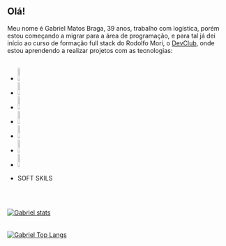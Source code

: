 ## Olá!

Meu nome é Gabriel Matos Braga, 39 anos, trabalho com logística, porém estou começando a migrar para a área de programação, e para tal já dei início ao curso de formação full stack do Rodolfo Mori, o <a href="https://www.youtube.com/c/RodolfoMori" target="_blank">DevClub</a>, onde estou aprendendo a realizar projetos com as tecnologias:
  <br>
  <br>
  - <img src="https://img.shields.io/badge/HTML5-E34F26?style=for-the-badge&logo=html5&logoColor=white" alt="logo-html" width=9% height=30px/>
  - <img src="https://img.shields.io/badge/CSS-blue?&style=for-the-badge&logo=css&logoColor=white" alt="logo-css" width=9% height=30px/>
  - <img src="https://img.shields.io/badge/GitHub-100000?style=for-the-badge&logo=github&logoColor=white" alt="logo-github" width=9% height=30px/>
  - <img src="https://img.shields.io/badge/JavaScript-F7DF1E?style=for-the-badge&logo=javascript&logoColor=black" alt="logo-javascript" width=9% height=30px/>
  - <img src="https://img.shields.io/badge/React-20232A?style=for-the-badge&logo=react&logoColor=61DAFB" alt="logo-react" width=9% height=30px/>
  - <img src="https://img.shields.io/badge/TypeScript-007ACC?style=for-the-badge&logo=typescript&logoColor=white" alt="logo-typescript" width=9% height=30px/>
  - <img src="https://img.shields.io/badge/Node.js-43853D?style=for-the-badge&logo=node.js&logoColor=white" alt="logo-node" width=9% height=30px/>
  - <p>SOFT SKILS</p>
  <br>
  <br>

    
 [![Gabriel stats](https://github-readme-stats.vercel.app/api?username=GabrielMB13)](https://github.com/anuraghazra/github-readme-stats)
<br>
<br>
<br>
[![Gabriel Top Langs](https://github-readme-stats.vercel.app/api/top-langs/?username=GabrielMB13)](https://github.com/anuraghazra/github-readme-stats)
  

  
